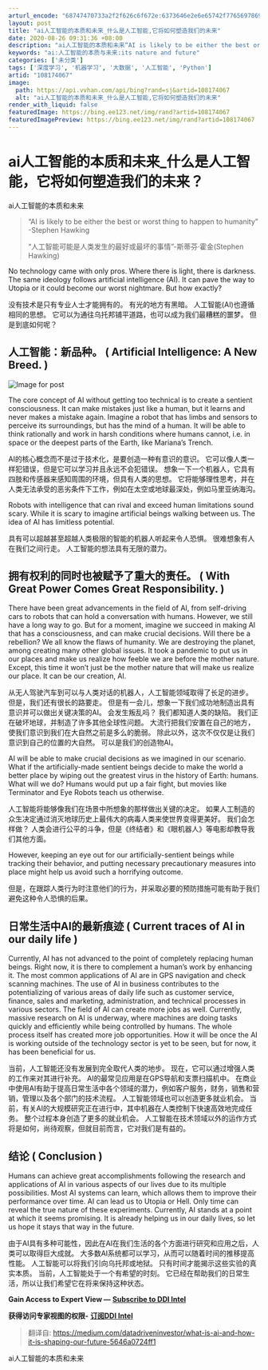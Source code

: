```yaml
---
arturl_encode: "68747470733a2f2f626c6f672e:6373646e2e6e65742f77656978696e5f32363633323336392f:61727469636c652f64657461696c732f313038313734303637"
layout: post
title: "ai人工智能的本质和未来_什么是人工智能,它将如何塑造我们的未来"
date: 2020-08-26 09:31:36 +08:00
description: "ai人工智能的本质和未来“AI is likely to be either the best or"
keywords: "ai:人工智能的本质与未来:its nature and future"
categories: ['未分类']
tags: ['深度学习', '机器学习', '大数据', '人工智能', 'Python']
artid: "108174067"
image:
  path: https://api.vvhan.com/api/bing?rand=sj&artid=108174067
  alt: "ai人工智能的本质和未来_什么是人工智能,它将如何塑造我们的未来"
render_with_liquid: false
featuredImage: https://bing.ee123.net/img/rand?artid=108174067
featuredImagePreview: https://bing.ee123.net/img/rand?artid=108174067
---
```


# ai人工智能的本质和未来_什么是人工智能，它将如何塑造我们的未来？

ai人工智能的本质和未来

> “AI is likely to be either the best or worst thing to happen to humanity” -Stephen Hawking
>
> “人工智能可能是人类发生的最好或最坏的事情”-斯蒂芬·霍金(Stephen Hawking)

No technology came with only pros. Where there is light, there is darkness. The same ideology follows artificial intelligence (AI). It can pave the way to Utopia or it could become our worst nightmare. But how exactly?

没有技术是只有专业人士才能拥有的。 有光的地方有黑暗。 人工智能(AI)也遵循相同的思想。 它可以为通往乌托邦铺平道路，也可以成为我们最糟糕的噩梦。 但是到底如何呢？

## 人工智能：新品种。 ( Artificial Intelligence: A New Breed. )

![Image for post](https://i-blog.csdnimg.cn/blog_migrate/aaf502ae70ebaf8945cb9c631f8d46d9.png)

The core concept of AI without getting too technical is to create a sentient consciousness. It can make mistakes just like a human, but it learns and never makes a mistake again. Imagine a robot that has limbs and sensors to perceive its surroundings, but has the mind of a human. It will be able to think rationally and work in harsh conditions where humans cannot, i.e. in space or the deepest parts of the Earth, like Mariana’s Trench.

AI的核心概念而不是过于技术化，是要创造一种有意识的意识。 它可以像人类一样犯错误，但是它可以学习并且永远不会犯错误。 想象一下一个机器人，它具有四肢和传感器来感知周围的环境，但具有人类的思想。 它将能够理性思考，并在人类无法承受的恶劣条件下工作，例如在太空或地球最深处，例如马里亚纳海沟。

Robots with intelligence that can rival and exceed human limitations sound scary. While it is scary to imagine artificial beings walking between us. The idea of AI has limitless potential.

具有可以超越甚至超越人类极限的智能的机器人听起来令人恐惧。 很难想象有人在我们之间行走。 人工智能的想法具有无限的潜力。

## 拥有权利的同时也被赋予了重大的责任。 ( With Great Power Comes Great Responsibility. )

There have been great advancements in the field of AI, from self-driving cars to robots that can hold a conversation with humans. However, we still have a long way to go. But for a moment, imagine we succeed in making AI that has a consciousness, and can make crucial decisions. Will there be a rebellion? We all know the flaws of humanity. We are destroying the planet, among creating many other global issues. It took a pandemic to put us in our places and make us realize how feeble we are before the mother nature. Except, this time it won’t just be the mother nature that will make us realize our place. It can be our creation, AI.

从无人驾驶汽车到可以与人类对话的机器人，人工智能领域取得了长足的进步。 但是，我们还有很长的路要走。 但是有一会儿，想象一下我们成功地制造出具有意识并可以做出关键决策的AI。 会发生叛乱吗？ 我们都知道人类的缺陷。 我们正在破坏地球，并制造了许多其他全球性问题。 大流行把我们安置在自己的地方，使我们意识到我们在大自然之前是多么的脆弱。 除此以外，这次不仅仅是让我们意识到自己的位置的大自然。 可以是我们的创造物AI。

AI will be able to make crucial decisions as we imagined in our scenario. What if the artificially-made sentient beings decide to make the world a better place by wiping out the greatest virus in the history of Earth: humans. What will we do? Humans would put up a fair fight, but movies like Terminator and Eye Robots teach us otherwise.

人工智能将能够像我们在场景中所想象的那样做出关键的决定。 如果人工制造的众生决定通过消灭地球历史上最伟大的病毒人类来使世界变得更美好。 我们会怎样做？ 人类会进行公平的斗争，但是《终结者》和《眼机器人》等电影却教导我们其他方面。

However, keeping an eye out for our artificially-sentient beings while tracking their behavior, and putting necessary precautionary measures into place might help us avoid such a horrifying outcome.

但是，在跟踪人类行为时注意他们的行为，并采取必要的预防措施可能有助于我们避免这种令人恐惧的后果。

## 日常生活中AI的最新痕迹 ( Current traces of AI in our daily life )

Currently, AI has not advanced to the point of completely replacing human beings. Right now, it is there to complement a human’s work by enhancing it. The most common applications of AI are in GPS navigation and check scanning machines. The use of AI in business contributes to the potentializing of various areas of daily life such as customer service, finance, sales and marketing, administration, and technical processes in various sectors. The field of AI can create more jobs as well. Currently, massive research on AI is underway, where machines are doing tasks quickly and efficiently while being controlled by humans. The whole process itself has created more job opportunities. How it will be once the AI is working outside of the technology sector is yet to be seen, but for now, it has been beneficial for us.

当前，人工智能还没有发展到完全取代人类的地步。 现在，它可以通过增强人类的工作来对其进行补充。 AI的最常见应用是在GPS导航和支票扫描机中。 在商业中使用AI有助于提高日常生活中各个领域的潜力，例如客户服务，财务，销售和营销，管理以及各个部门的技术流程。 人工智能领域也可以创造更多就业机会。 当前，有关AI的大规模研究正在进行中，其中机器在人类控制下快速高效地完成任务。 整个过程本身创造了更多的就业机会。 人工智能在技术领域以外的运作方式将是如何，尚待观察，但就目前而言，它对我们是有益的。

## 结论 ( Conclusion )

Humans can achieve great accomplishments following the research and applications of AI in various aspects of our lives due to its multiple possibilities. Most AI systems can learn, which allows them to improve their performance over time. AI can lead us to Utopia or Hell. Only time can reveal the true nature of these experiments. Currently, AI stands at a point at which it seems promising. It is already helping us in our daily lives, so let us hope it stays that way in the future.

由于AI具有多种可能性，因此在AI在我们生活的各个方面进行研究和应用之后，人类可以取得巨大成就。 大多数AI系统都可以学习，从而可以随着时间的推移提高性能。 人工智能可以将我们引向乌托邦或地狱。 只有时间才能揭示这些实验的真实本质。 当前，人工智能处于一个有希望的时刻。 它已经在帮助我们的日常生活，所以让我们希望它在将来保持这种状态。

**Gain Access to Expert View —**
[**Subscribe to DDI Intel**](https://datadriveninvestor.com/ddi-intel)

**获得访问专家视图的权限-**
[**订阅DDI Intel**](https://datadriveninvestor.com/ddi-intel)

> 翻译自:
> <https://medium.com/datadriveninvestor/what-is-ai-and-how-it-is-shaping-our-future-5646a0724ff1>

ai人工智能的本质和未来